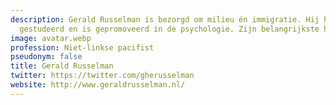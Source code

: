 ```yaml
---
description: Gerald Russelman is bezorgd om milieu én immigratie. Hij heeft natuurkunde
  gestudeerd en is gepromoveerd in de psychologie. Zijn belangrijkste hobby is cultuurgeschiedenis.
image: avatar.webp
profession: Niet-linkse pacifist
pseudonym: false
title: Gerald Russelman
twitter: https://twitter.com/gherusselman
website: http://www.geraldrusselman.nl/
---
```

